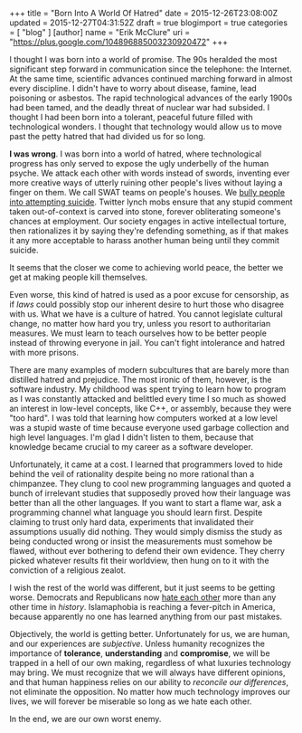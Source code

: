 +++
title = "Born Into A World Of Hatred"
date = 2015-12-26T23:08:00Z
updated = 2015-12-27T04:31:52Z
draft = true
blogimport = true 
categories = [ "blog" ]
[author]
	name = "Erik McClure"
	uri = "https://plus.google.com/104896885003230920472"
+++

I thought I was born into a world of promise. The 90s heralded the most significant step forward in communication since the telephone: the Internet. At the same time, scientific advances continued marching forward in almost every discipline. I didn't have to worry about disease, famine, lead poisoning or asbestos. The rapid technological advances of the early 1900s had been tamed, and the deadly threat of nuclear war had subsided. I thought I had been born into a tolerant, peaceful future filled with technological wonders. I thought that technology would allow us to move past the petty hatred that had divided us for so long.

**I was wrong**. I was born into a world of hatred, where technological progress has only served to expose the ugly underbelly of the human psyche. We attack each other with words instead of swords, inventing ever more creative ways of utterly ruining other people's lives without laying a finger on them. We call SWAT teams on people's houses. We [bully people into attempting suicide](http://www.dailydot.com/geek/steven-universe-fanartist-bullied-controversy/). Twitter lynch mobs ensure that any stupid comment taken out-of-context is carved into stone, forever obliterating someone's chances at employment. Our society engages in active intellectual torture, then rationalizes it by saying they're defending something, as if that makes it any more acceptable to harass another human being until they commit suicide.

It seems that the closer we come to achieving world peace, the better we get at making people kill themselves.

Even worse, this kind of hatred is used as a poor excuse for censorship, as if *laws* could possibly stop our inherent desire to hurt those who disagree with us. What we have is a culture of hatred. You cannot legislate cultural change, no matter how hard you try, unless you resort to authoritarian measures. We must learn to teach ourselves how to be better people instead of throwing everyone in jail. You can't fight intolerance and hatred with more prisons.

There are many examples of modern subcultures that are barely more than distilled hatred and prejudice. The most ironic of them, however, is the software industry. My childhood was spent trying to learn how to program as I was constantly attacked and belittled every time I so much as showed an interest in low-level concepts, like C++, or assembly, because they were "too hard". I was told that learning how computers worked at a low level was a stupid waste of time because everyone used garbage collection and high level languages. I'm glad I didn't listen to them, because that knowledge became crucial to my career as a software developer.

Unfortunately, it came at a cost. I learned that programmers loved to hide behind the veil of rationality despite being no more rational than a chimpanzee. They clung to cool new programming languages and quoted a bunch of irrelevant studies that supposedly proved how their language was better than all the other languages. If you want to start a flame war, ask a programming channel what language you should learn first. Despite claiming to trust only hard data, experiments that invalidated their assumptions usually did nothing. They would simply dismiss the study as being conducted wrong or insist the measurements must somehow be flawed, without ever bothering to defend their own evidence. They cherry picked whatever results fit their worldview, then hung on to it with the conviction of a religious zealot.

I wish the rest of the world was different, but it just seems to be getting worse. Democrats and Republicans now [hate each other](http://www.vox.com/2015/12/7/9790764/partisan-discrimination) more than any other time in *history*. Islamaphobia is reaching a fever-pitch in America, because apparently no one has learned anything from our past mistakes.

Objectively, the world is getting better. Unfortunately for us, we are human, and our experiences are *subjective*. Unless humanity recognizes the importance of **tolerance**, **understanding** and **compromise**, we will be trapped in a hell of our own making, regardless of what luxuries technology may bring. We must recognize that we will always have different opinions, and that human happiness relies on our ability to *reconcile our differences*, not eliminate the opposition. No matter how much technology improves our lives, we will forever be miserable so long as we hate each other.

In the end, we are our own worst enemy.
